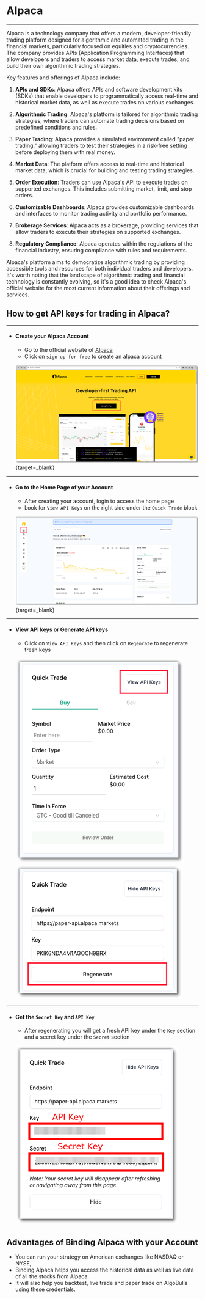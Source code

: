 # Alpaca

---

Alpaca is a technology company that offers a modern, developer-friendly trading platform designed for algorithmic and automated trading in the financial markets, particularly focused on equities and cryptocurrencies. The company provides APIs (Application Programming Interfaces) that allow developers and traders to access market data, execute trades, and build their own algorithmic trading strategies.

Key features and offerings of Alpaca include:

1. **APIs and SDKs**: Alpaca offers APIs and software development kits (SDKs) that enable developers to programmatically access real-time and historical market data, as well as execute trades on various exchanges.

2. **Algorithmic Trading**: Alpaca's platform is tailored for algorithmic trading strategies, where traders can automate trading decisions based on predefined conditions and rules.

3. **Paper Trading**: Alpaca provides a simulated environment called "paper trading," allowing traders to test their strategies in a risk-free setting before deploying them with real money.

4. **Market Data**: The platform offers access to real-time and historical market data, which is crucial for building and testing trading strategies.

5. **Order Execution**: Traders can use Alpaca's API to execute trades on supported exchanges. This includes submitting market, limit, and stop orders.

6. **Customizable Dashboards**: Alpaca provides customizable dashboards and interfaces to monitor trading activity and portfolio performance.

7. **Brokerage Services**: Alpaca acts as a brokerage, providing services that allow traders to execute their strategies on supported exchanges.

8. **Regulatory Compliance**: Alpaca operates within the regulations of the financial industry, ensuring compliance with rules and requirements.

Alpaca's platform aims to democratize algorithmic trading by providing accessible tools and resources for both individual traders and developers. It's worth noting that the landscape of algorithmic trading and financial technology is constantly evolving, so it's a good idea to check Alpaca's official website for the most current information about their offerings and services.

## How to get API keys for trading in Alpaca?

---

- #### Create your Alpaca Account
    - Go to the official website of [Alpaca](https://alpaca.markets/)
    - Click on `sign up for free` to create an alpaca account
  
    [![main page](../imgs/alpaca_main_page.png)](https://alpaca.markets/){target=_blank}

---
- #### Go to the Home Page of your Account
    - After creating your account, login to access the home page 
    - Look for `View API Keys` on the right side under the `Quick Trade` block
  
    [![img.png](../imgs/alpaca_account_home.png)](https://app.alpaca.markets/paper/dashboard/overview){target=_blank}

---
- #### View API keys or Generate API keys
    - Click on `View API Keys` and then click on `Regenrate` to regenerate fresh keys
   
    ![img.png](../imgs/alpaca_view_api_keys.png)
    ![img.png](../imgs/alpaca_regenerate_api_keys.png)

---
- #### Get the `Secret Key` and `API Key`
    - After regenerating you will get a fresh API key under the `Key` section and a secret key under the `Secret` section
  
    ![img.png](../imgs/python_build_alpaca_keys_1.png)


## Advantages of Binding Alpaca with your Account
-  You can run your strategy on American exchanges like NASDAQ or NYSE, 
-  Binding Alpaca helps you access the historical data as well as live data of all the stocks from Alpaca.
- It will also help you backtest, live trade and paper trade on AlgoBulls using these credentials.